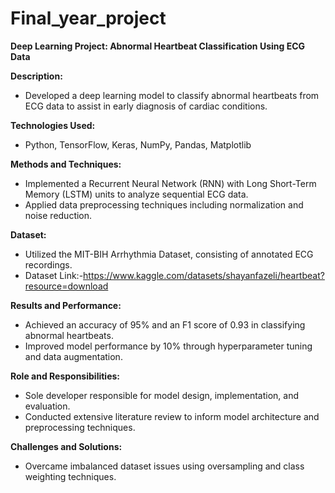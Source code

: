 # Final_year_project
**Deep Learning Project: Abnormal Heartbeat Classification Using ECG Data**

**Description:**
- Developed a deep learning model to classify abnormal heartbeats from ECG data to assist in early diagnosis of cardiac conditions.

**Technologies Used:**
- Python, TensorFlow, Keras, NumPy, Pandas, Matplotlib

**Methods and Techniques:**
- Implemented a Recurrent Neural Network (RNN) with Long Short-Term Memory (LSTM) units to analyze sequential ECG data.
- Applied data preprocessing techniques including normalization and noise reduction.

**Dataset:**
- Utilized the MIT-BIH Arrhythmia Dataset, consisting of annotated ECG recordings.
- Dataset Link:-https://www.kaggle.com/datasets/shayanfazeli/heartbeat?resource=download

**Results and Performance:**
- Achieved an accuracy of 95% and an F1 score of 0.93 in classifying abnormal heartbeats.
- Improved model performance by 10% through hyperparameter tuning and data augmentation.

**Role and Responsibilities:**
- Sole developer responsible for model design, implementation, and evaluation.
- Conducted extensive literature review to inform model architecture and preprocessing techniques.

**Challenges and Solutions:**
- Overcame imbalanced dataset issues using oversampling and class weighting techniques.
